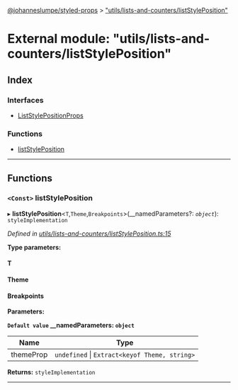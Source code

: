 [@johanneslumpe/styled-props](../README.md) > ["utils/lists-and-counters/listStylePosition"](../modules/_utils_lists_and_counters_liststyleposition_.md)

# External module: "utils/lists-and-counters/listStylePosition"

## Index

### Interfaces

* [ListStylePositionProps](../interfaces/_utils_lists_and_counters_liststyleposition_.liststylepositionprops.md)

### Functions

* [listStylePosition](_utils_lists_and_counters_liststyleposition_.md#liststyleposition)

---

## Functions

<a id="liststyleposition"></a>

### `<Const>` listStylePosition

▸ **listStylePosition**<`T`,`Theme`,`Breakpoints`>(__namedParameters?: *`object`*): `styleImplementation`

*Defined in [utils/lists-and-counters/listStylePosition.ts:15](https://github.com/johanneslumpe/styled-props/blob/8e709f1/src/utils/lists-and-counters/listStylePosition.ts#L15)*

**Type parameters:**

#### T 
#### Theme 
#### Breakpoints 
**Parameters:**

**`Default value` __namedParameters: `object`**

| Name | Type |
| ------ | ------ |
| themeProp | `undefined` \| `Extract<keyof Theme, string>` |

**Returns:** `styleImplementation`

___

